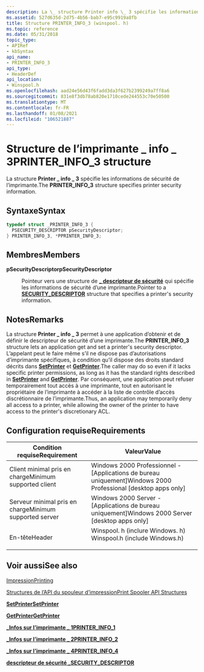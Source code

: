 ```yaml
---
description: La \_ structure Printer info \_ 3 spécifie les informations de sécurité de l’imprimante.
ms.assetid: 527d635d-2d75-4b56-bab7-e95c9919a8fb
title: Structure PRINTER_INFO_3 (winspool. h)
ms.topic: reference
ms.date: 05/31/2018
topic_type:
- APIRef
- kbSyntax
api_name:
- PRINTER_INFO_3
api_type:
- HeaderDef
api_location:
- Winspool.h
ms.openlocfilehash: aad24e56d43f6fadd3da3f627b2399249a7ff8a6
ms.sourcegitcommit: 831e8f3db78ab820e1710cede244553c70e50500
ms.translationtype: MT
ms.contentlocale: fr-FR
ms.lasthandoff: 01/08/2021
ms.locfileid: "106521887"
---
```

# <a name="printer_info_3-structure"></a><span data-ttu-id="c84e1-103">Structure de l’imprimante \_ info \_ 3</span><span class="sxs-lookup"><span data-stu-id="c84e1-103">PRINTER\_INFO\_3 structure</span></span>

<span data-ttu-id="c84e1-104">La structure **Printer \_ info \_ 3** spécifie les informations de sécurité de l’imprimante.</span><span class="sxs-lookup"><span data-stu-id="c84e1-104">The **PRINTER\_INFO\_3** structure specifies printer security information.</span></span>

## <a name="syntax"></a><span data-ttu-id="c84e1-105">Syntaxe</span><span class="sxs-lookup"><span data-stu-id="c84e1-105">Syntax</span></span>


```C++
typedef struct _PRINTER_INFO_3 {
  PSECURITY_DESCRIPTOR pSecurityDescriptor;
} PRINTER_INFO_3, *PPRINTER_INFO_3;
```



## <a name="members"></a><span data-ttu-id="c84e1-106">Membres</span><span class="sxs-lookup"><span data-stu-id="c84e1-106">Members</span></span>

<dl> <dt>

<span data-ttu-id="c84e1-107">**pSecurityDescriptor**</span><span class="sxs-lookup"><span data-stu-id="c84e1-107">**pSecurityDescriptor**</span></span>
</dt> <dd>

<span data-ttu-id="c84e1-108">Pointeur vers une structure de [**\_ descripteur de sécurité**](/windows/desktop/api/winnt/ns-winnt-security_descriptor) qui spécifie les informations de sécurité d’une imprimante.</span><span class="sxs-lookup"><span data-stu-id="c84e1-108">Pointer to a [**SECURITY\_DESCRIPTOR**](/windows/desktop/api/winnt/ns-winnt-security_descriptor) structure that specifies a printer's security information.</span></span>

</dd> </dl>

## <a name="remarks"></a><span data-ttu-id="c84e1-109">Notes</span><span class="sxs-lookup"><span data-stu-id="c84e1-109">Remarks</span></span>

<span data-ttu-id="c84e1-110">La structure **Printer \_ info \_ 3** permet à une application d’obtenir et de définir le descripteur de sécurité d’une imprimante.</span><span class="sxs-lookup"><span data-stu-id="c84e1-110">The **PRINTER\_INFO\_3** structure lets an application get and set a printer's security descriptor.</span></span> <span data-ttu-id="c84e1-111">L’appelant peut le faire même s’il ne dispose pas d’autorisations d’imprimante spécifiques, à condition qu’il dispose des droits standard décrits dans [**SetPrinter**](setprinter.md) et [**GetPrinter**](getprinter.md).</span><span class="sxs-lookup"><span data-stu-id="c84e1-111">The caller may do so even if it lacks specific printer permissions, as long as it has the standard rights described in [**SetPrinter**](setprinter.md) and [**GetPrinter**](getprinter.md).</span></span> <span data-ttu-id="c84e1-112">Par conséquent, une application peut refuser temporairement tout accès à une imprimante, tout en autorisant le propriétaire de l’imprimante à accéder à la liste de contrôle d’accès discrétionnaire de l’imprimante.</span><span class="sxs-lookup"><span data-stu-id="c84e1-112">Thus, an application may temporarily deny all access to a printer, while allowing the owner of the printer to have access to the printer's discretionary ACL.</span></span>

## <a name="requirements"></a><span data-ttu-id="c84e1-113">Configuration requise</span><span class="sxs-lookup"><span data-stu-id="c84e1-113">Requirements</span></span>



| <span data-ttu-id="c84e1-114">Condition requise</span><span class="sxs-lookup"><span data-stu-id="c84e1-114">Requirement</span></span> | <span data-ttu-id="c84e1-115">Valeur</span><span class="sxs-lookup"><span data-stu-id="c84e1-115">Value</span></span> |
|-------------------------------------|-----------------------------------------------------------------------------------------------------------|
| <span data-ttu-id="c84e1-116">Client minimal pris en charge</span><span class="sxs-lookup"><span data-stu-id="c84e1-116">Minimum supported client</span></span><br/> | <span data-ttu-id="c84e1-117">Windows 2000 Professionnel - \[Applications de bureau uniquement\]</span><span class="sxs-lookup"><span data-stu-id="c84e1-117">Windows 2000 Professional \[desktop apps only\]</span></span><br/>                                                |
| <span data-ttu-id="c84e1-118">Serveur minimal pris en charge</span><span class="sxs-lookup"><span data-stu-id="c84e1-118">Minimum supported server</span></span><br/> | <span data-ttu-id="c84e1-119">Windows 2000 Server - \[Applications de bureau uniquement\]</span><span class="sxs-lookup"><span data-stu-id="c84e1-119">Windows 2000 Server \[desktop apps only\]</span></span><br/>                                                      |
| <span data-ttu-id="c84e1-120">En-tête</span><span class="sxs-lookup"><span data-stu-id="c84e1-120">Header</span></span><br/>                   | <dl> <span data-ttu-id="c84e1-121"><dt>Winspool. h (inclure Windows. h)</dt></span><span class="sxs-lookup"><span data-stu-id="c84e1-121"><dt>Winspool.h (include Windows.h)</dt></span></span> </dl> |



## <a name="see-also"></a><span data-ttu-id="c84e1-122">Voir aussi</span><span class="sxs-lookup"><span data-stu-id="c84e1-122">See also</span></span>

<dl> <dt>

[<span data-ttu-id="c84e1-123">Impression</span><span class="sxs-lookup"><span data-stu-id="c84e1-123">Printing</span></span>](printdocs-printing.md)
</dt> <dt>

[<span data-ttu-id="c84e1-124">Structures de l’API du spouleur d’impression</span><span class="sxs-lookup"><span data-stu-id="c84e1-124">Print Spooler API Structures</span></span>](printing-and-print-spooler-structures.md)
</dt> <dt>

[<span data-ttu-id="c84e1-125">**SetPrinter**</span><span class="sxs-lookup"><span data-stu-id="c84e1-125">**SetPrinter**</span></span>](setprinter.md)
</dt> <dt>

[<span data-ttu-id="c84e1-126">**GetPrinter**</span><span class="sxs-lookup"><span data-stu-id="c84e1-126">**GetPrinter**</span></span>](getprinter.md)
</dt> <dt>

[<span data-ttu-id="c84e1-127">**\_Infos sur l’imprimante \_ 1**</span><span class="sxs-lookup"><span data-stu-id="c84e1-127">**PRINTER\_INFO\_1**</span></span>](printer-info-1.md)
</dt> <dt>

[<span data-ttu-id="c84e1-128">**\_Infos sur l’imprimante \_ 2**</span><span class="sxs-lookup"><span data-stu-id="c84e1-128">**PRINTER\_INFO\_2**</span></span>](printer-info-2.md)
</dt> <dt>

[<span data-ttu-id="c84e1-129">**\_Infos sur l’imprimante \_ 4**</span><span class="sxs-lookup"><span data-stu-id="c84e1-129">**PRINTER\_INFO\_4**</span></span>](printer-info-4.md)
</dt> <dt>

[<span data-ttu-id="c84e1-130">**descripteur de sécurité \_**</span><span class="sxs-lookup"><span data-stu-id="c84e1-130">**SECURITY\_DESCRIPTOR**</span></span>](/windows/desktop/api/winnt/ns-winnt-security_descriptor)
</dt> </dl>

 

